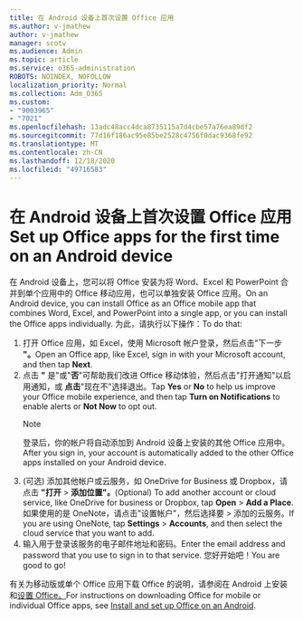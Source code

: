 ```yaml
---
title: 在 Android 设备上首次设置 Office 应用
ms.author: v-jmathew
author: v-jmathew
manager: scotv
ms.audience: Admin
ms.topic: article
ms.service: o365-administration
ROBOTS: NOINDEX, NOFOLLOW
localization_priority: Normal
ms.collection: Adm_O365
ms.custom:
- "9003965"
- "7021"
ms.openlocfilehash: 13adc48acc4dca8735115a7d4cbe57a76ea89df2
ms.sourcegitcommit: 77d16f186ac95e85be2528c4756f0dac9368fe92
ms.translationtype: MT
ms.contentlocale: zh-CN
ms.lasthandoff: 12/18/2020
ms.locfileid: "49716583"
---
```

# <a name="set-up-office-apps-for-the-first-time-on-an-android-device"></a><span data-ttu-id="4ba1c-102">在 Android 设备上首次设置 Office 应用</span><span class="sxs-lookup"><span data-stu-id="4ba1c-102">Set up Office apps for the first time on an Android device</span></span>

<span data-ttu-id="4ba1c-103">在 Android 设备上，您可以将 Office 安装为将 Word、Excel 和 PowerPoint 合并到单个应用中的 Office 移动应用，也可以单独安装 Office 应用。</span><span class="sxs-lookup"><span data-stu-id="4ba1c-103">On an Android device, you can install Office as an Office mobile app that combines Word, Excel, and PowerPoint into a single app, or you can install the Office apps individually.</span></span> <span data-ttu-id="4ba1c-104">为此，请执行以下操作：</span><span class="sxs-lookup"><span data-stu-id="4ba1c-104">To do that:</span></span>

1. <span data-ttu-id="4ba1c-105">打开 Office 应用，如 Excel，使用 Microsoft 帐户登录，然后点击"下一步 **"。**</span><span class="sxs-lookup"><span data-stu-id="4ba1c-105">Open an Office app, like Excel, sign in with your Microsoft account, and then tap **Next**.</span></span>
2. <span data-ttu-id="4ba1c-106">点击 **"** 是"或"**否**"可帮助我们改进 Office 移动体验，然后点击"打开通知"以启用通知，或 **点击**"现在不"选择退出。</span><span class="sxs-lookup"><span data-stu-id="4ba1c-106">Tap **Yes** or **No** to help us improve your Office mobile experience, and then tap **Turn on Notifications** to enable alerts or **Not Now** to opt out.</span></span>
    > [!NOTE]
    > <span data-ttu-id="4ba1c-107">登录后，你的帐户将自动添加到 Android 设备上安装的其他 Office 应用中。</span><span class="sxs-lookup"><span data-stu-id="4ba1c-107">After you sign in, your account is automatically added to the other Office apps installed on your Android device.</span></span>
3. <span data-ttu-id="4ba1c-108"> (可选) 添加其他帐户或云服务，如 OneDrive for Business 或 Dropbox，请点击 **"打开**  >  **添加位置"。**</span><span class="sxs-lookup"><span data-stu-id="4ba1c-108">(Optional) To add another account or cloud service, like OneDrive for business or Dropbox, tap **Open** > **Add a Place**.</span></span> <span data-ttu-id="4ba1c-109">如果使用的是 OneNote，请点击"设置帐户"，然后选择要  >  添加的云服务。</span><span class="sxs-lookup"><span data-stu-id="4ba1c-109">If you are using OneNote, tap **Settings** > **Accounts**, and then select the cloud service that you want to add.</span></span>
4. <span data-ttu-id="4ba1c-110">输入用于登录该服务的电子邮件地址和密码。</span><span class="sxs-lookup"><span data-stu-id="4ba1c-110">Enter the email address and password that you use to sign in to that service.</span></span> <span data-ttu-id="4ba1c-111">您好开始吧！</span><span class="sxs-lookup"><span data-stu-id="4ba1c-111">You are good to go!</span></span>

<span data-ttu-id="4ba1c-112">有关为移动版或单个 Office 应用下载 Office 的说明，请参阅在 Android 上安装和[设置 Office。](https://go.microsoft.com/fwlink/?linkid=2135287)</span><span class="sxs-lookup"><span data-stu-id="4ba1c-112">For instructions on downloading Office for mobile or individual Office apps, see [Install and set up Office on an Android](https://go.microsoft.com/fwlink/?linkid=2135287).</span></span>
